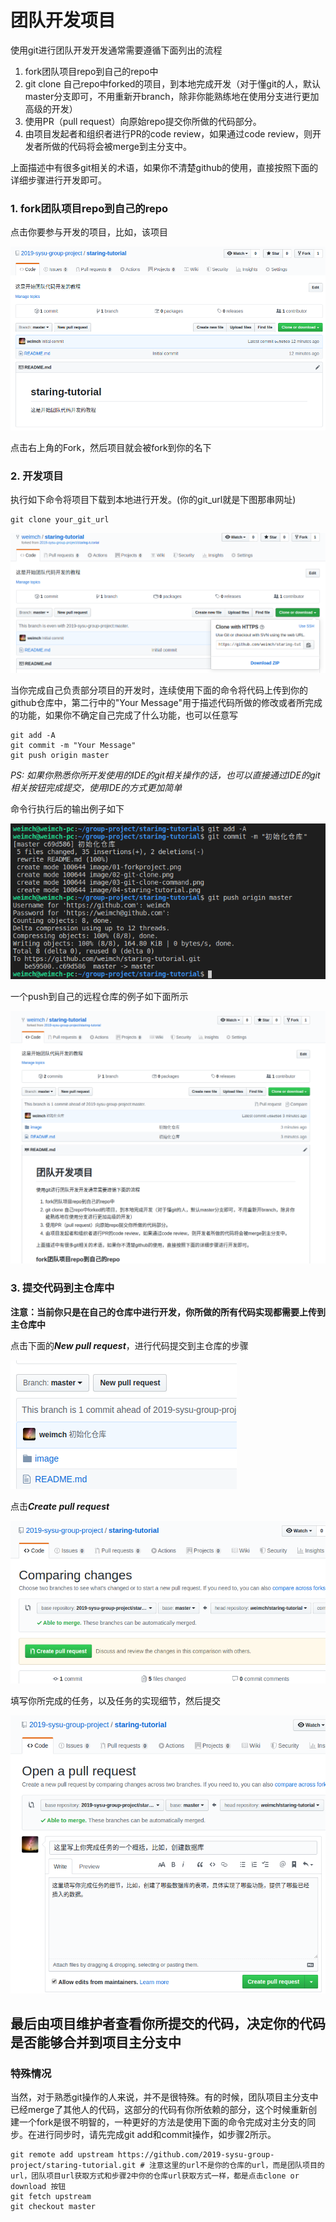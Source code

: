 # 团队开发项目

使用git进行团队开发开发通常需要遵循下面列出的流程

1. fork团队项目repo到自己的repo中
2. git clone 自己repo中forked的项目，到本地完成开发（对于懂git的人，默认master分支即可，不用重新开branch，除非你能熟练地在使用分支进行更加高级的开发）
3. 使用PR（pull request）向原始repo提交你所做的代码部分。
4. 由项目发起者和组织者进行PR的code review，如果通过code review，则开发者所做的代码将会被merge到主分支中。

上面描述中有很多git相关的术语，如果你不清楚github的使用，直接按照下面的详细步骤进行开发即可。

### 1. fork团队项目repo到自己的repo

点击你要参与开发的项目，比如，该项目

![项目主界面](image/04-staring-tutorial.png)

点击右上角的Fork，然后项目就会被fork到你的名下

### 2. 开发项目

执行如下命令将项目下载到本地进行开发。(你的git_url就是下图那串网址)
```console
git clone your_git_url
```

![自己项目主界面](image/02-git-clone.png)

当你完成自己负责部分项目的开发时，连续使用下面的命令将代码上传到你的github仓库中，第二行中的"Your Message"用于描述代码所做的修改或者所完成的功能，如果你不确定自己完成了什么功能，也可以任意写
```
git add -A
git commit -m "Your Message"
git push origin master
```
*PS: 如果你熟悉你所开发使用的IDE的git相关操作的话，也可以直接通过IDE的git相关按钮完成提交，使用IDE的方式更加简单*

命令行执行后的输出例子如下

![git-push命令的输出](image/05-git-result.png)

一个push到自己的远程仓库的例子如下面所示

![git-push之后github主界面](image/06-gitpush-githubview.png)

### 3. 提交代码到主仓库中
**注意：当前你只是在自己的仓库中进行开发，你所做的所有代码实现都需要上传到主仓库中**

点击下面的***New pull request***，进行代码提交到主仓库的步骤

![PR操作按钮](image/07-pr-bt.png)

点击***Create pull request***

![创建PR](image/08-create-pull-request.png)

填写你所完成的任务，以及任务的实现细节，然后提交

![填写PR细节](image/09-fill-pr-details.png)

## 最后由项目维护者查看你所提交的代码，决定你的代码是否能够合并到项目主分支中

### 特殊情况

当然，对于熟悉git操作的人来说，并不是很特殊。有的时候，团队项目主分支中已经merge了其他人的代码，这部分的代码有你所依赖的部分，这个时候重新创建一个fork是很不明智的，一种更好的方法是使用下面的命令完成对主分支的同步。在进行同步时，请先完成git add和commit操作，如步骤2所示。
```shell
git remote add upstream https://github.com/2019-sysu-group-project/staring-tutorial.git # 注意这里的url不是你的仓库的url，而是团队项目的url，团队项目url获取方式和步骤2中你的仓库url获取方式一样，都是点击clone or download 按钮
git fetch upstream
git checkout master

```